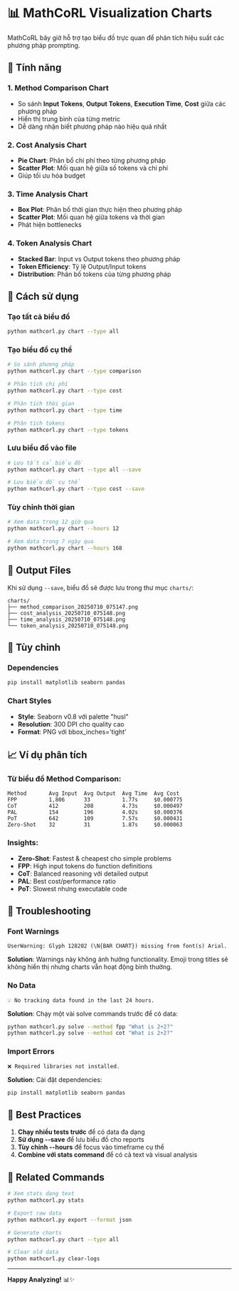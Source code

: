 # 📊 MathCoRL Visualization Charts

MathCoRL bây giờ hỗ trợ tạo biểu đồ trực quan để phân tích hiệu suất các phương pháp prompting.

## 🎯 **Tính năng**

### **1. Method Comparison Chart**
- So sánh **Input Tokens**, **Output Tokens**, **Execution Time**, **Cost** giữa các phương pháp
- Hiển thị trung bình của từng metric
- Dễ dàng nhận biết phương pháp nào hiệu quả nhất

### **2. Cost Analysis Chart**
- **Pie Chart**: Phân bổ chi phí theo từng phương pháp
- **Scatter Plot**: Mối quan hệ giữa số tokens và chi phí
- Giúp tối ưu hóa budget

### **3. Time Analysis Chart**
- **Box Plot**: Phân bố thời gian thực hiện theo phương pháp
- **Scatter Plot**: Mối quan hệ giữa tokens và thời gian
- Phát hiện bottlenecks

### **4. Token Analysis Chart**
- **Stacked Bar**: Input vs Output tokens theo phương pháp
- **Token Efficiency**: Tỷ lệ Output/Input tokens
- **Distribution**: Phân bố tokens của từng phương pháp

## 🚀 **Cách sử dụng**

### **Tạo tất cả biểu đồ**
```bash
python mathcorl.py chart --type all
```

### **Tạo biểu đồ cụ thể**
```bash
# So sánh phương pháp
python mathcorl.py chart --type comparison

# Phân tích chi phí
python mathcorl.py chart --type cost

# Phân tích thời gian
python mathcorl.py chart --type time

# Phân tích tokens
python mathcorl.py chart --type tokens
```

### **Lưu biểu đồ vào file**
```bash
# Lưu tất cả biểu đồ
python mathcorl.py chart --type all --save

# Lưu biểu đồ cụ thể
python mathcorl.py chart --type cost --save
```

### **Tùy chỉnh thời gian**
```bash
# Xem data trong 12 giờ qua
python mathcorl.py chart --hours 12

# Xem data trong 7 ngày qua
python mathcorl.py chart --hours 168
```

## 📁 **Output Files**

Khi sử dụng `--save`, biểu đồ sẽ được lưu trong thư mục `charts/`:

```
charts/
├── method_comparison_20250710_075147.png
├── cost_analysis_20250710_075148.png
├── time_analysis_20250710_075148.png
└── token_analysis_20250710_075148.png
```

## 🎨 **Tùy chỉnh**

### **Dependencies**
```bash
pip install matplotlib seaborn pandas
```

### **Chart Styles**
- **Style**: Seaborn v0.8 với palette "husl"
- **Resolution**: 300 DPI cho quality cao
- **Format**: PNG với bbox_inches='tight'

## 📈 **Ví dụ phân tích**

### **Từ biểu đồ Method Comparison:**
```
Method       Avg Input  Avg Output  Avg Time  Avg Cost
FPP          1,806      33          1.77s     $0.000775
CoT          412        208         4.73s     $0.000497
PAL          154        196         4.02s     $0.000376
PoT          642        109         7.57s     $0.000431
Zero-Shot    32         31          1.87s     $0.000063
```

### **Insights:**
- **Zero-Shot**: Fastest & cheapest cho simple problems
- **FPP**: High input tokens do function definitions
- **CoT**: Balanced reasoning với detailed output
- **PAL**: Best cost/performance ratio
- **PoT**: Slowest nhưng executable code

## 🔧 **Troubleshooting**

### **Font Warnings**
```
UserWarning: Glyph 128202 (\N{BAR CHART}) missing from font(s) Arial.
```
**Solution**: Warnings này không ảnh hưởng functionality. Emoji trong titles sẽ không hiển thị nhưng charts vẫn hoạt động bình thường.

### **No Data**
```
💡 No tracking data found in the last 24 hours.
```
**Solution**: Chạy một vài solve commands trước để có data:
```bash
python mathcorl.py solve --method fpp "What is 2+2?"
python mathcorl.py solve --method cot "What is 2+2?"
```

### **Import Errors**
```
❌ Required libraries not installed.
```
**Solution**: Cài đặt dependencies:
```bash
pip install matplotlib seaborn pandas
```

## 🎯 **Best Practices**

1. **Chạy nhiều tests trước** để có data đa dạng
2. **Sử dụng --save** để lưu biểu đồ cho reports
3. **Tùy chỉnh --hours** để focus vào timeframe cụ thể
4. **Combine với stats command** để có cả text và visual analysis

## 🔗 **Related Commands**

```bash
# Xem stats dạng text
python mathcorl.py stats

# Export raw data
python mathcorl.py export --format json

# Generate charts
python mathcorl.py chart --type all

# Clear old data
python mathcorl.py clear-logs
```

---

**Happy Analyzing!** 📊✨ 